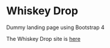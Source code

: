 # Whiskey Drop

Dummy landing page using Bootstrap 4

The Whiskey Drop site is [here](https://adminjohnny.github.io/whiskey-drop/)


